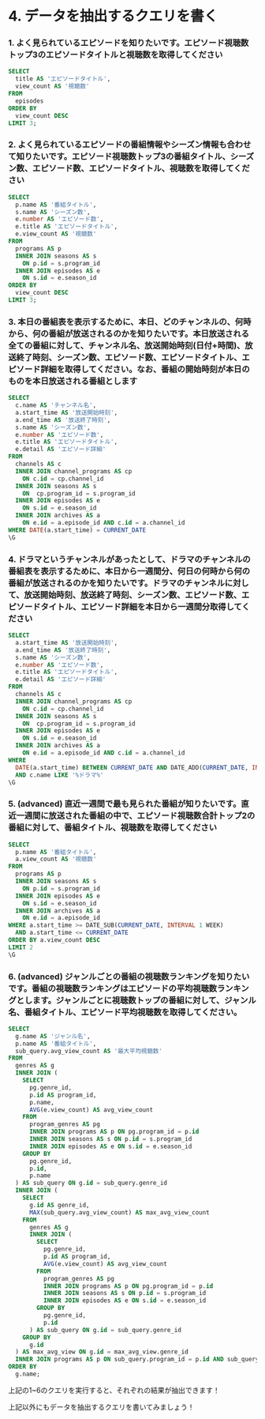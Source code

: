 # 4. データを抽出するクエリを書く


### 1. よく見られているエピソードを知りたいです。エピソード視聴数トップ3のエピソードタイトルと視聴数を取得してください

```sql
SELECT
  title AS 'エピソードタイトル',
  view_count AS '視聴数'
FROM
  episodes
ORDER BY
  view_count DESC
LIMIT 3;
```

### 2. よく見られているエピソードの番組情報やシーズン情報も合わせて知りたいです。エピソード視聴数トップ3の番組タイトル、シーズン数、エピソード数、エピソードタイトル、視聴数を取得してください

```sql
SELECT
  p.name AS '番組タイトル',
  s.name AS 'シーズン数',
  e.number AS 'エピソード数',
  e.title AS 'エピソードタイトル',
  e.view_count AS '視聴数'
FROM
  programs AS p
  INNER JOIN seasons AS s
    ON p.id = s.program_id
  INNER JOIN episodes AS e
    ON s.id = e.season_id
ORDER BY
  view_count DESC
LIMIT 3;
```

### 3. 本日の番組表を表示するために、本日、どのチャンネルの、何時から、何の番組が放送されるのかを知りたいです。本日放送される全ての番組に対して、チャンネル名、放送開始時刻(日付+時間)、放送終了時刻、シーズン数、エピソード数、エピソードタイトル、エピソード詳細を取得してください。なお、番組の開始時刻が本日のものを本日放送される番組とします

```sql
SELECT
  c.name AS 'チャンネル名',
  a.start_time AS '放送開始時刻',
  a.end_time AS '放送終了時刻',
  s.name AS 'シーズン数',
  e.number AS 'エピソード数',
  e.title AS 'エピソードタイトル',
  e.detail AS 'エピソード詳細'
FROM
  channels AS c
  INNER JOIN channel_programs AS cp
    ON c.id = cp.channel_id
  INNER JOIN seasons AS s
    ON  cp.program_id = s.program_id
  INNER JOIN episodes AS e
    ON s.id = e.season_id
  INNER JOIN archives AS a
    ON e.id = a.episode_id AND c.id = a.channel_id
WHERE DATE(a.start_time) = CURRENT_DATE
\G
```

### 4. ドラマというチャンネルがあったとして、ドラマのチャンネルの番組表を表示するために、本日から一週間分、何日の何時から何の番組が放送されるのかを知りたいです。ドラマのチャンネルに対して、放送開始時刻、放送終了時刻、シーズン数、エピソード数、エピソードタイトル、エピソード詳細を本日から一週間分取得してください

```sql
SELECT
  a.start_time AS '放送開始時刻',
  a.end_time AS '放送終了時刻',
  s.name AS 'シーズン数',
  e.number AS 'エピソード数',
  e.title AS 'エピソードタイトル',
  e.detail AS 'エピソード詳細'
FROM
  channels AS c
  INNER JOIN channel_programs AS cp
    ON c.id = cp.channel_id
  INNER JOIN seasons AS s
    ON  cp.program_id = s.program_id
  INNER JOIN episodes AS e
    ON s.id = e.season_id
  INNER JOIN archives AS a
    ON e.id = a.episode_id AND c.id = a.channel_id
WHERE
  DATE(a.start_time) BETWEEN CURRENT_DATE AND DATE_ADD(CURRENT_DATE, INTERVAL 7 DAY)
  AND c.name LIKE '%ドラマ%'
\G
```

### 5. (advanced) 直近一週間で最も見られた番組が知りたいです。直近一週間に放送された番組の中で、エピソード視聴数合計トップ2の番組に対して、番組タイトル、視聴数を取得してください

```sql
SELECT
  p.name AS '番組タイトル',
  a.view_count AS '視聴数'
FROM
  programs AS p
  INNER JOIN seasons AS s
    ON p.id = s.program_id
  INNER JOIN episodes AS e
    ON s.id = e.season_id
  INNER JOIN archives AS a
    ON e.id = a.episode_id
WHERE a.start_time >= DATE_SUB(CURRENT_DATE, INTERVAL 1 WEEK)
  AND a.start_time <= CURRENT_DATE
ORDER BY a.view_count DESC
LIMIT 2
\G
```

### 6. (advanced) ジャンルごとの番組の視聴数ランキングを知りたいです。番組の視聴数ランキングはエピソードの平均視聴数ランキングとします。ジャンルごとに視聴数トップの番組に対して、ジャンル名、番組タイトル、エピソード平均視聴数を取得してください。

```sql
SELECT
  g.name AS 'ジャンル名',
  p.name AS '番組タイトル',
  sub_query.avg_view_count AS '最大平均視聴数'
FROM
  genres AS g
  INNER JOIN (
    SELECT
      pg.genre_id,
      p.id AS program_id,
      p.name,
      AVG(e.view_count) AS avg_view_count
    FROM
      program_genres AS pg
      INNER JOIN programs AS p ON pg.program_id = p.id
      INNER JOIN seasons AS s ON p.id = s.program_id
      INNER JOIN episodes AS e ON s.id = e.season_id
    GROUP BY
      pg.genre_id,
      p.id,
      p.name
  ) AS sub_query ON g.id = sub_query.genre_id
  INNER JOIN (
    SELECT
      g.id AS genre_id,
      MAX(sub_query.avg_view_count) AS max_avg_view_count
    FROM
      genres AS g
      INNER JOIN (
        SELECT
          pg.genre_id,
          p.id AS program_id,
          AVG(e.view_count) AS avg_view_count
        FROM
          program_genres AS pg
          INNER JOIN programs AS p ON pg.program_id = p.id
          INNER JOIN seasons AS s ON p.id = s.program_id
          INNER JOIN episodes AS e ON s.id = e.season_id
        GROUP BY
          pg.genre_id,
          p.id
      ) AS sub_query ON g.id = sub_query.genre_id
    GROUP BY
      g.id
  ) AS max_avg_view ON g.id = max_avg_view.genre_id
  INNER JOIN programs AS p ON sub_query.program_id = p.id AND sub_query.avg_view_count = max_avg_view.max_avg_view_count
ORDER BY
  g.name;
```

上記の1~6のクエリを実行すると、それぞれの結果が抽出できます！

上記以外にもデータを抽出するクエリを書いてみましょう！
